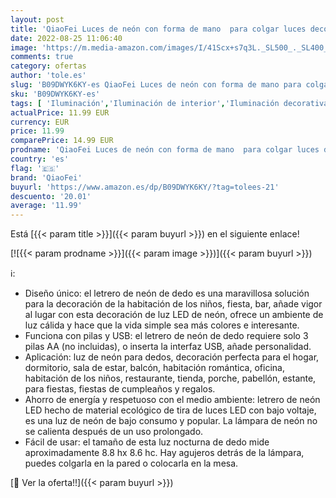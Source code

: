 ```yaml
---
layout: post
title: 'QiaoFei Luces de neón con forma de mano  para colgar luces decorativas de neón con USB o funciona con pilas  para el hogar  dormitorio  bar  restaurante Navidad cumpleaños fiesta regalo  color rosa'
date: 2022-08-25 11:06:40
image: 'https://m.media-amazon.com/images/I/41Scx+s7q3L._SL500_._SL400_.jpg'
comments: true
category: ofertas
author: 'tole.es'
slug: 'B09DWYK6KY-es QiaoFei Luces de neón con forma de mano para colgar luces...'
sku: 'B09DWYK6KY-es'
tags: [ 'Iluminación','Iluminación de interior','Iluminación decorativa y para usos específicos de interior','Señales luminosas de interior','navidad','qiaofei','🇪🇸', ]
actualPrice: 11.99 EUR
currency: EUR
price: 11.99
comparePrice: 14.99 EUR
prodname: 'QiaoFei Luces de neón con forma de mano  para colgar luces decorativas de neón con USB o funciona con pilas  para el hogar  dormitorio  bar  restaurante Navidad cumpleaños fiesta regalo  color rosa'
country: 'es'
flag: '🇪🇸'
brand: 'QiaoFei'
buyurl: 'https://www.amazon.es/dp/B09DWYK6KY/?tag=tolees-21'
descuento: '20.01'
average: '11.99'
---
```


Está [{{< param title >}}]({{< param buyurl >}}) en el siguiente enlace!

[![{{< param prodname >}}]({{< param image >}})]({{< param buyurl >}})

ℹ️:

- Diseño único: el letrero de neón de dedo es una maravillosa solución para la decoración de la habitación de los niños, fiesta, bar, añade vigor al lugar con esta decoración de luz LED de neón, ofrece un ambiente de luz cálida y hace que la vida simple sea más colores e interesante.
- Funciona con pilas y USB: el letrero de neón de dedo requiere solo 3 pilas AA (no incluidas), o inserta la interfaz USB, añade personalidad.
- Aplicación: luz de neón para dedos, decoración perfecta para el hogar, dormitorio, sala de estar, balcón, habitación romántica, oficina, habitación de los niños, restaurante, tienda, porche, pabellón, estante, para fiestas, fiestas de cumpleaños y regalos.
- Ahorro de energía y respetuoso con el medio ambiente: letrero de neón LED hecho de material ecológico de tira de luces LED con bajo voltaje, es una luz de neón de bajo consumo y popular. La lámpara de neón no se calienta después de un uso prolongado.
- Fácil de usar: el tamaño de esta luz nocturna de dedo mide aproximadamente 8.8 hx 8.6 hc. Hay agujeros detrás de la lámpara, puedes colgarla en la pared o colocarla en la mesa.

[🛒 Ver la oferta!!]({{< param buyurl >}})
